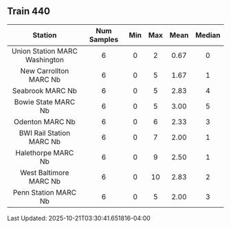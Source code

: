 ## Train 440

| Station | Num Samples | Min | Max | Mean | Median |
| :-----: | :---------: | :-: | :-: | :--: | :----: |
| Union Station MARC Washington | 6 | 0 | 2 | 0.67 | 0 |
| New Carrollton MARC Nb | 6 | 0 | 5 | 1.67 | 1 |
| Seabrook MARC Nb | 6 | 0 | 5 | 2.83 | 4 |
| Bowie State MARC Nb | 6 | 0 | 5 | 3.00 | 5 |
| Odenton MARC Nb | 6 | 0 | 6 | 2.33 | 3 |
| BWI Rail Station MARC Nb | 6 | 0 | 7 | 2.00 | 1 |
| Halethorpe MARC Nb | 6 | 0 | 9 | 2.50 | 1 |
| West Baltimore MARC Nb | 6 | 0 | 10 | 2.83 | 2 |
| Penn Station MARC Nb | 6 | 0 | 5 | 2.00 | 3 |


Last Updated: 2025-10-21T03:30:41.651816-04:00